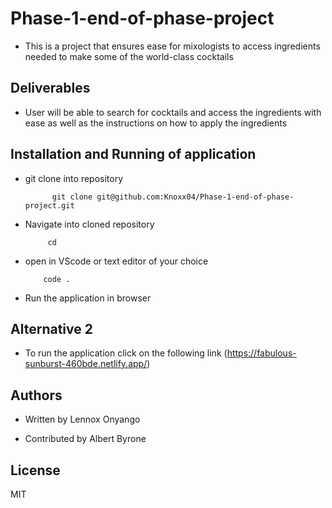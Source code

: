 # Phase-1-end-of-phase-project
- This is a project that ensures ease for mixologists to access ingredients needed to make some of the world-class cocktails

## Deliverables
- User will be able to search for cocktails and access the ingredients with ease as well as the instructions on how to apply the ingredients

## Installation and Running of application
- git clone into repository

            git clone git@github.com:Knoxx04/Phase-1-end-of-phase-project.git

 - Navigate into cloned repository

            cd

  - open in VScode or text editor of your choice 

            code .

   - Run the application in browser

## Alternative 2
- To run the application click on the following link
(https://fabulous-sunburst-460bde.netlify.app/)

## Authors
- Written by Lennox Onyango

- Contributed by Albert Byrone

## License

MIT

